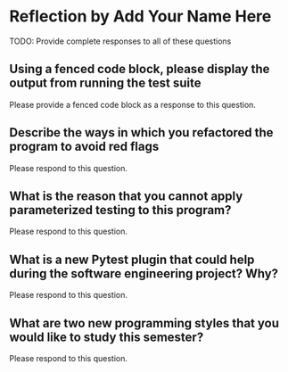 # Reflection by Add Your Name Here

TODO: Provide complete responses to all of these questions

## Using a fenced code block, please display the output from running the test suite

Please provide a fenced code block as a response to this question.

## Describe the ways in which you refactored the program to avoid red flags

Please respond to this question.

## What is the reason that you cannot apply parameterized testing to this program?

Please respond to this question.

## What is a new Pytest plugin that could help during the software engineering project? Why?

Please respond to this question.

## What are two new programming styles that you would like to study this semester?

Please respond to this question.
